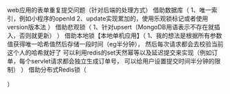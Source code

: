 web应用的表单重复提交问题（针对后端的处理方式）
借助数据库（
1、唯一索引，例如小程序的openId
2、update实现累加的，使用乐观锁标记或者使用version版本法
）
借助悲观锁（
1、针对upsert（MongoDB用语表示不存在就插入，否则就更新）
）
借助本地锁【本地单机应用】（
1、我的想法是根据所有参数值获得唯一哈希值然后存储一段时间（eg半分钟），
然后每次请求都会去校验当前这个人的哈希就好了
可以利用redis的set天然幂等以及延迟提交来实现（例如订单，每个servlet请求都会独立生成订单号，
可以给用户设置提交时间半分钟的限制）
）
借助分布式Redis锁（

）

